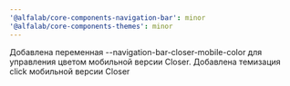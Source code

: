 ```yaml
---
'@alfalab/core-components-navigation-bar': minor
'@alfalab/core-components-themes': minor
---
```


Добавлена переменная --navigation-bar-closer-mobile-color для управления цветом мобильной версии Closer.
Добавлена темизация click мобильной версии Closer
